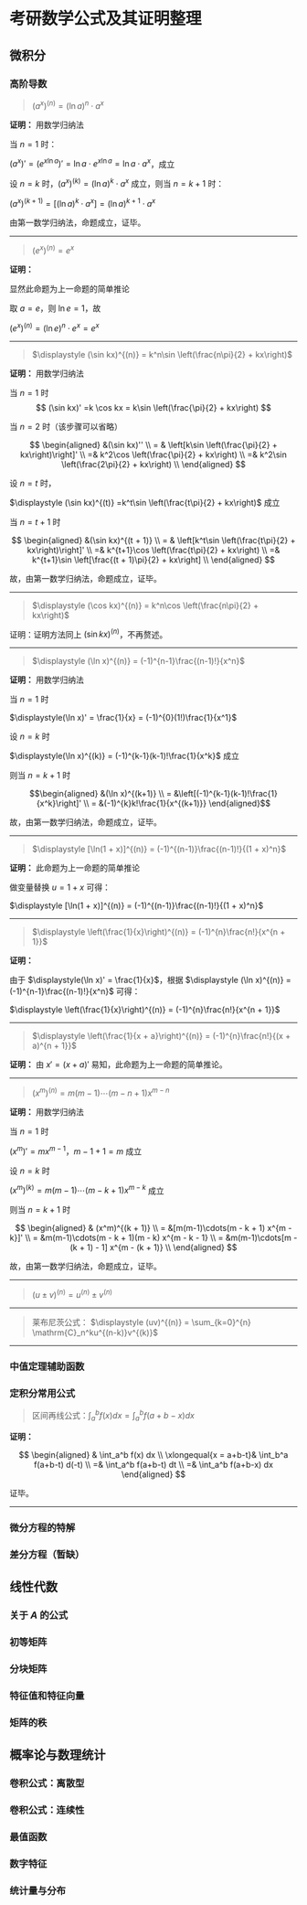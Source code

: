 # 考研数学公式及其证明整理

[annotation]: <id> (2803d4d0-a64b-411f-ad15-ed80740ffea2)
[annotation]: <status> (public)
[annotation]: <create_time> (2020-12-02 00:12:52)
[annotation]: <category> (数学理论)
[annotation]: <tags> (微积分|线性代数|统计学)
[annotation]: <comments> (true)
[annotation]: <url> (http://blog.ccyg.studio/article/2803d4d0-a64b-411f-ad15-ed80740ffea2)

<input class='mathjax align' value='left' type='hidden'/>

## 微积分

### 高阶导数

> $(a^x)^{(n)} = (\ln a)^n\cdot a^x$

**证明：** 用数学归纳法

当 $n = 1$ 时：

$(a^x)' = (e^{x\ln a})' = \ln a \cdot e^{x\ln a} = \ln a \cdot a^x$，成立

设 $n = k$ 时，$(a^x)^{(k)} = (\ln a)^k\cdot a^x$ 成立，则当 $n = k + 1$ 时：

$(a^x)^{(k+1)} = [(\ln a)^k\cdot a^x] = (\ln a)^{k+1}\cdot a^x$

由第一数学归纳法，命题成立，证毕。

----

> $(e^x)^{(n)} = e^x$

**证明：**

显然此命题为上一命题的简单推论

取 $a = e$，则 $\ln e = 1$，故 

$(e^x)^{(n)} = (\ln e)^n\cdot e^x = e^x$

---

> $\displaystyle (\sin kx)^{(n)} = k^n\sin \left(\frac{n\pi}{2} + kx\right)$

**证明：** 用数学归纳法

当 $n = 1$ 时
$$
(\sin kx)' =k \cos kx = k\sin \left(\frac{\pi}{2} + kx\right)
$$

当 $n = 2$ 时（该步骤可以省略）

$$
\begin{aligned}
&(\sin kx)'' \\
= & \left[k\sin \left(\frac{\pi}{2} + kx\right)\right]' \\
=& k^2\cos \left(\frac{\pi}{2} + kx\right) \\
=& k^2\sin \left(\frac{2\pi}{2} + kx\right) \\
\end{aligned}
$$

设 $n = t$ 时，

$\displaystyle (\sin kx)^{(t)} =k^t\sin \left(\frac{t\pi}{2} + kx\right)$ 成立

当 $n = t + 1$ 时

$$
\begin{aligned}
&(\sin kx)^{(t + 1)} \\
= & \left[k^t\sin \left(\frac{t\pi}{2} + kx\right)\right]' \\
=& k^{t+1}\cos \left(\frac{t\pi}{2} + kx\right) \\
=& k^{t+1}\sin \left[\frac{(t + 1)\pi}{2} + kx\right] \\
\end{aligned}
$$

故，由第一数学归纳法，命题成立，证毕。

---

> $\displaystyle (\cos kx)^{(n)} = k^n\cos \left(\frac{n\pi}{2} + kx\right)$

证明：证明方法同上 $(\sin kx)^{(n)}$，不再赘述。

----

> $\displaystyle (\ln x)^{(n)} = (-1)^{n-1}\frac{(n-1)!}{x^n}$

**证明：** 用数学归纳法

当 $n = 1$ 时

$\displaystyle(\ln x)' = \frac{1}{x} = (-1)^{0}(1!)\frac{1}{x^1}$

设 $n = k$ 时

$\displaystyle(\ln x)^{(k)} = (-1)^{k-1}(k-1)!\frac{1}{x^k}$ 成立

则当 $n = k + 1$ 时

$$\begin{aligned}
&(\ln x)^{(k+1)} \\
= &\left[(-1)^{k-1}(k-1)!\frac{1}{x^k}\right]' \\
= &(-1)^{k}k!\frac{1}{x^{(k+1)}}
\end{aligned}$$

故，由第一数学归纳法，命题成立，证毕。

---

> $\displaystyle [\ln(1 + x)]^{(n)} = (-1)^{(n-1)}\frac{(n-1)!}{(1 + x)^n}$

**证明：** 此命题为上一命题的简单推论

做变量替换 $u = 1 + x$ 可得：

$\displaystyle [\ln(1 + x)]^{(n)} = (-1)^{(n-1)}\frac{(n-1)!}{(1 + x)^n}$

---

> $\displaystyle \left(\frac{1}{x}\right)^{(n)} = (-1)^{n}\frac{n!}{x^{n + 1}}$

**证明：**

由于 $\displaystyle(\ln x)' = \frac{1}{x}$，根据 $\displaystyle (\ln x)^{(n)} = (-1)^{n-1}\frac{(n-1)!}{x^n}$ 可得：

$\displaystyle \left(\frac{1}{x}\right)^{(n)} = (-1)^{n}\frac{n!}{x^{n + 1}}$

---

> $\displaystyle \left(\frac{1}{x + a}\right)^{(n)} = (-1)^{n}\frac{n!}{(x + a)^{n + 1}}$

**证明：** 由 $x' = (x + a)'$ 易知，此命题为上一命题的简单推论。

---

> $\displaystyle (x^m)^{(n)} = m(m-1)\cdots(m - n + 1) x^{m - n}$

**证明：** 用数学归纳法

当 $n = 1$ 时

$(x^m)' = m x^{m - 1}$，$m - 1 + 1 = m$ 成立

设 $n = k$ 时

$(x^m)^{(k)} = m(m-1)\cdots(m - k + 1) x^{m - k}$ 成立

则当 $n = k + 1$ 时

$$
\begin{aligned}
& (x^m)^{(k + 1)} \\
= &[m(m-1)\cdots(m - k + 1) x^{m - k}]' \\
= &m(m-1)\cdots(m - k + 1)(m - k) x^{m - k - 1} \\
= &m(m-1)\cdots[m - (k + 1) - 1] x^{m - (k + 1)} \\
\end{aligned}
$$

故，由第一数学归纳法，命题成立，证毕。

---

> $\displaystyle (u \pm v)^{(n)} = u^{(n)} \pm v^{(n)}$

---

> 莱布尼茨公式： $\displaystyle (uv)^{(n)} = \sum_{k=0}^{n} \mathrm{C}_n^ku^{(n-k)}v^{(k)}$

---

### 中值定理辅助函数

### 定积分常用公式

> 区间再线公式：$\displaystyle \int_a^b f(x) dx = \int_a^b f(a + b - x) dx$

**证明：**

$$
\begin{aligned}
& \int_a^b f(x) dx \\
\xlongequal{x = a+b-t}& \int_b^a f(a+b-t) d(-t) \\
=& \int_a^b f(a+b-t) dt \\
=& \int_a^b f(a+b-x) dx
\end{aligned}
$$

证毕。

---

### 微分方程的特解

### 差分方程（暂缺）

## 线性代数

### 关于 $A$ 的公式

### 初等矩阵

### 分块矩阵

### 特征值和特征向量

### 矩阵的秩

## 概率论与数理统计

### 卷积公式：离散型

### 卷积公式：连续性

### 最值函数

### 数字特征

### 统计量与分布
